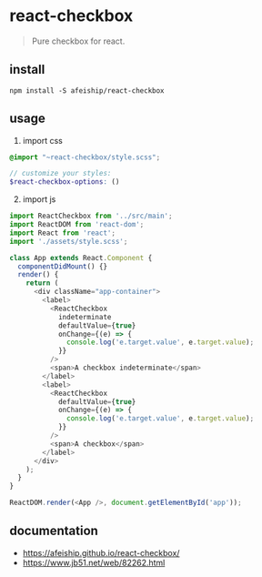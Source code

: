 # react-checkbox
> Pure checkbox for react.

## install
```shell
npm install -S afeiship/react-checkbox
```

## usage
1. import css
  ```scss
  @import "~react-checkbox/style.scss";

  // customize your styles:
  $react-checkbox-options: ()
  ```
2. import js
  ```js
  import ReactCheckbox from '../src/main';
  import ReactDOM from 'react-dom';
  import React from 'react';
  import './assets/style.scss';

  class App extends React.Component {
    componentDidMount() {}
    render() {
      return (
        <div className="app-container">
          <label>
            <ReactCheckbox
              indeterminate
              defaultValue={true}
              onChange={(e) => {
                console.log('e.target.value', e.target.value);
              }}
            />
            <span>A checkbox indeterminate</span>
          </label>
          <label>
            <ReactCheckbox
              defaultValue={true}
              onChange={(e) => {
                console.log('e.target.value', e.target.value);
              }}
            />
            <span>A checkbox</span>
          </label>
        </div>
      );
    }
  }

  ReactDOM.render(<App />, document.getElementById('app'));
  ```

## documentation
- https://afeiship.github.io/react-checkbox/
- https://www.jb51.net/web/82262.html
